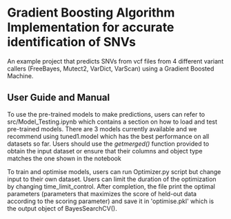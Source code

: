 # Gradient Boosting Algorithm Implementation for accurate identification of SNVs
An example project that predicts SNVs from vcf files from 4 different variant callers (FreeBayes, Mutect2, VarDict, VarScan) using a Gradient Boosted Machine.

## User Guide and Manual
To use the pre-trained models to make predictions, users can refer to src/Model_Testing.ipynb which contains a section on how to load and test pre-trained models. There are 3 models currently available and we recommend using tuned1.model which has the best performance on all datasets so far. Users should use the *getmerged()* function provided to obtain the input dataset or ensure that their columns and object type matches the one shown in the notebook

To train and optimise models, users can run Optimizer.py script but change input to their own dataset. Users can limit the duration of the optimization by changing time_limit_control. After completion, the file print the optimal parameters (parameters that maximizes the score of held-out data according to the scoring parameter) and save it in 'optimise.pkl' which is the output object of BayesSearchCV(). 
